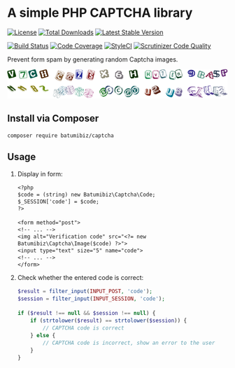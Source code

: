 # A simple PHP CAPTCHA library

[![License](https://poser.pugx.org/batumibiz/captcha/license?format=flat-square)](https://packagist.org/packages/batumibiz/captcha)
[![Total Downloads](https://poser.pugx.org/batumibiz/captcha/downloads?format=flat-square)](https://packagist.org/packages/batumibiz/captcha)
[![Latest Stable Version](https://poser.pugx.org/batumibiz/captcha/v/stable?format=flat-square)](https://packagist.org/packages/batumibiz/captcha)

[![Build Status](https://scrutinizer-ci.com/g/batumibiz/captcha/badges/build.png?b=develop)](https://scrutinizer-ci.com/g/batumibiz/captcha/build-status/develop)
[![Code Coverage](https://scrutinizer-ci.com/g/batumibiz/captcha/badges/coverage.png?b=develop)](https://scrutinizer-ci.com/g/batumibiz/captcha/?branch=develop)
[![StyleCI](https://github.styleci.io/repos/102107214/shield?branch=develop)](https://github.styleci.io/repos/102107214)
[![Scrutinizer Code Quality](https://scrutinizer-ci.com/g/batumibiz/captcha/badges/quality-score.png?b=develop)](https://scrutinizer-ci.com/g/batumibiz/captcha/?branch=develop)

Prevent form spam by generating random Captcha images.

![Captchas examples](resources/example/captcha_example.png)

## Install via Composer

`composer require batumibiz/captcha`

## Usage

1. Display in form:

    ```html+php
    <?php
    $code = (string) new Batumibiz\Captcha\Code;
    $_SESSION['code'] = $code;
    ?>

    <form method="post">
    <!-- ... -->
    <img alt="Verification code" src="<?= new Batumibiz\Captcha\Image($code) ?>">
    <input type="text" size="5" name="code">
    <!-- ... -->
    </form>
	```

2. Check whether the entered code is correct:

    ```php
    $result = filter_input(INPUT_POST, 'code');
    $session = filter_input(INPUT_SESSION, 'code');
    
    if ($result !== null && $session !== null) {
        if (strtolower($result) == strtolower($session)) {
            // CAPTCHA code is correct
        } else {
            // CAPTCHA code is incorrect, show an error to the user
        }
    }
    ```
